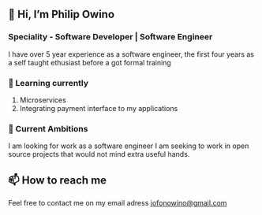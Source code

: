 ##  👋  Hi, I’m Philip Owino
### Speciality - Software Developer | Software Engineer
I have over 5 year experience as a software engineer, the first four years as a self taught ethusiast before a got formal training
###  🌱 Learning currently
1. Microservices
1. Integrating payment interface to my applications
### 💞️ Current Ambitions
I am looking for work as a software engineer
I am seeking to work in open source projects that would not mind extra useful hands.

##  📫 How to reach me
Feel free to contact me on my email adress jofonowino@gmail.com

<!---
PhilipOdhiambo/PhilipOdhiambo is a ✨ special ✨ repository because its `README.md` (this file) appears on your GitHub profile.
You can click the Preview link to take a look at your changes.
--->
